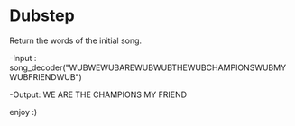 # Dubstep
Return the words of the initial song.

-Input : 
song_decoder("WUBWEWUBAREWUBWUBTHEWUBCHAMPIONSWUBMYWUBFRIENDWUB")

-Output: 
WE ARE THE CHAMPIONS MY FRIEND 

enjoy :) 

